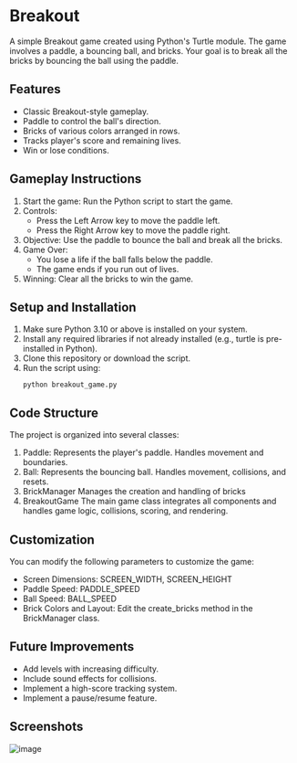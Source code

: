 # Breakout
A simple Breakout game created using Python's Turtle module. The game involves a paddle, a bouncing ball, and bricks. Your goal is to break all the bricks by bouncing the ball using the paddle.

## Features
- Classic Breakout-style gameplay.
- Paddle to control the ball's direction.
- Bricks of various colors arranged in rows.
- Tracks player's score and remaining lives.
- Win or lose conditions.

## Gameplay Instructions
1. Start the game:
    Run the Python script to start the game.
2. Controls:
    - Press the Left Arrow key to move the paddle left.
    - Press the Right Arrow key to move the paddle right.
3. Objective:
    Use the paddle to bounce the ball and break all the bricks.
4. Game Over:
    - You lose a life if the ball falls below the paddle.
    - The game ends if you run out of lives.
5. Winning:
    Clear all the bricks to win the game.

## Setup and Installation
1. Make sure Python 3.10 or above is installed on your system.
2. Install any required libraries if not already installed (e.g., turtle is pre-installed in Python).
3. Clone this repository or download the script.
4. Run the script using:
   ```
   python breakout_game.py
   ```
## Code Structure
The project is organized into several classes:
1. Paddle:
   Represents the player's paddle. Handles movement and boundaries.
2. Ball:
   Represents the bouncing ball. Handles movement, collisions, and resets.
3. BrickManager
   Manages the creation and handling of bricks
4. BreakoutGame
   The main game class integrates all components and handles game logic, collisions, scoring, and rendering.

## Customization
You can modify the following parameters to customize the game:
- Screen Dimensions: SCREEN_WIDTH, SCREEN_HEIGHT
- Paddle Speed: PADDLE_SPEED
- Ball Speed: BALL_SPEED
- Brick Colors and Layout: Edit the create_bricks method in the BrickManager class.

## Future Improvements
- Add levels with increasing difficulty.
- Include sound effects for collisions.
- Implement a high-score tracking system.
- Implement a pause/resume feature.

## Screenshots
![image](https://github.com/user-attachments/assets/d12c1625-062a-47e7-8a04-84fa677647a7)

